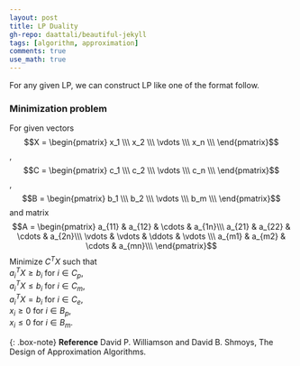 ```yaml
---
layout: post
title: LP Duality
gh-repo: daattali/beautiful-jekyll
tags: [algorithm, approximation]
comments: true
use_math: true
---
```


For any given LP, we can construct LP like one of the format follow.

### Minimization problem
For given vectors
$$X = \begin{pmatrix}
x_1 \\\
x_2 \\\
\vdots \\\
x_n \\\
\end{pmatrix}$$, 
$$C = \begin{pmatrix}
c_1 \\\
c_2 \\\
\vdots \\\
c_n \\\
\end{pmatrix}$$,
$$B = \begin{pmatrix}
b_1 \\\
b_2 \\\
\vdots \\\
b_m \\\
\end{pmatrix}$$ and matrix 
$$A = \begin{pmatrix}
a_{11} & a_{12} & \cdots & a_{1n}\\\
a_{21} & a_{22} & \cdots & a_{2n}\\\
\vdots & \vdots & \ddots & \vdots \\\
a_{m1} & a_{m2} & \cdots & a_{mn}\\\
\end{pmatrix}$$
Minimize $C^T X$ such that <br>
    $a_i^T X \ge b_i$ for $i \in C_p$,<br>
    $a_i^T X \le b_i$ for $i \in C_m$,<br>
    $a_i^T X = b_i$ for $i \in C_e$,<br>
    $x_i \ge 0$ for $i \in B_p$,<br>
    $x_i \le 0$ for $i \in B_m$.

{: .box-note}
**Reference** David P. Williamson and David B. Shmoys, The Design of Approximation Algorithms.
